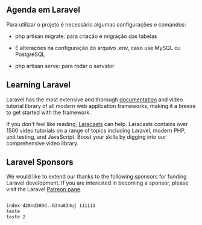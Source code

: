 ## <h2 >Agenda em Laravel

Para utilizar o projeto é necessário algumas configurações e comandos:

- php artisan migrate: para criação e migração das tabelas

- E alterações na configuração do arquivo .env, caso use MySQL ou PostgreSQL

- php artisan serve: para rodar o servidor


## Learning Laravel

Laravel has the most extensive and thorough [documentation](https://laravel.com/docs) and video tutorial library of all modern web application frameworks, making it a breeze to get started with the framework.

If you don't feel like reading, [Laracasts](https://laracasts.com) can help. Laracasts contains over 1500 video tutorials on a range of topics including Laravel, modern PHP, unit testing, and JavaScript. Boost your skills by digging into our comprehensive video library.

## Laravel Sponsors

We would like to extend our thanks to the following sponsors for funding Laravel development. If you are interested in becoming a sponsor, please visit the Laravel [Patreon page](https://patreon.com/taylorotwell).
``` diff

index d28nd309d..b3nu834uj 111111
teste
teste 2
```

